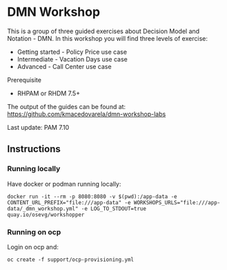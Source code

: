# DMN Workshop

This is a group of three guided exercises about Decision Model and Notation - DMN. In this workshop you will find three levels of exercise:

- Getting started - Policy Price use case
- Intermediate - Vacation Days use case
- Advanced - Call Center use case

Prerequisite

* RHPAM or RHDM 7.5+

The output of the guides can be found at: https://github.com/kmacedovarela/dmn-workshop-labs 

Last update: PAM 7.10




## Instructions

### Running locally

Have docker or podman running locally:

```````
docker run -it --rm -p 8080:8080 -v $(pwd):/app-data -e CONTENT_URL_PREFIX="file:///app-data" -e WORKSHOPS_URLS="file:///app-data/_dmn_workshop.yml" -e LOG_TO_STDOUT=true quay.io/osevg/workshopper
```````

### Running on ocp

Login on ocp and:

````
oc create -f support/ocp-provisioning.yml
````
